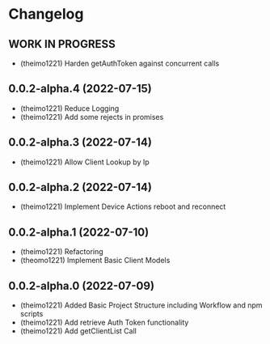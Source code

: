 # Changelog

<!--
  Placeholder for the next version (at the beginning of the line):
  ## **WORK IN PROGRESS**
-->
## **WORK IN PROGRESS**
* (theimo1221) Harden getAuthToken against concurrent calls

## 0.0.2-alpha.4 (2022-07-15)
* (theimo1221) Reduce Logging
* (theimo1221) Add some rejects in promises

## 0.0.2-alpha.3 (2022-07-14)
* (theimo1221) Allow Client Lookup by Ip

## 0.0.2-alpha.2 (2022-07-14)
* (theimo1221) Implement Device Actions reboot and reconnect

## 0.0.2-alpha.1 (2022-07-10)
* (theimo1221) Refactoring
* (theomo1221) Implement Basic Client Models

## 0.0.2-alpha.0 (2022-07-09)
* (theimo1221) Added Basic Project Structure including Workflow and npm scripts
* (theimo1221) Add retrieve Auth Token functionality
* (theimo1221) Add getClientList Call

